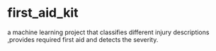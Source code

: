 # first_aid_kit
a machine learning project that classifies different injury descriptions ,provides required first aid and detects the severity.
